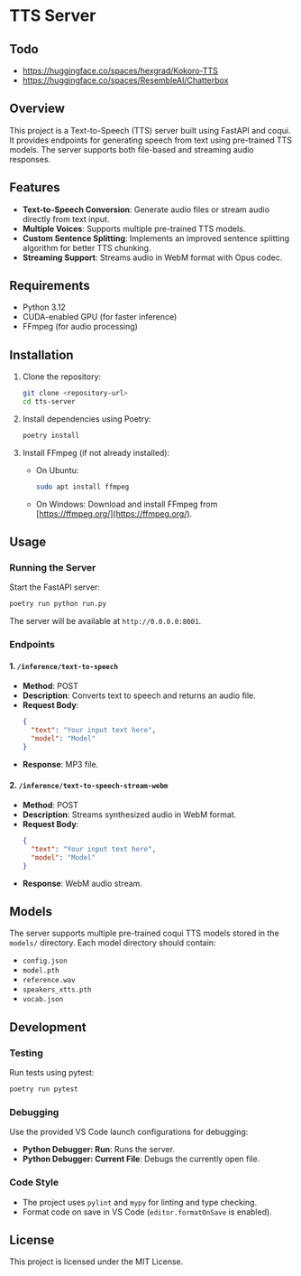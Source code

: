 # TTS Server

## Todo
- https://huggingface.co/spaces/hexgrad/Kokoro-TTS
- https://huggingface.co/spaces/ResembleAI/Chatterbox

## Overview
This project is a Text-to-Speech (TTS) server built using FastAPI and coqui. It provides endpoints for generating speech from text using pre-trained TTS models. The server supports both file-based and streaming audio responses.

## Features
- **Text-to-Speech Conversion**: Generate audio files or stream audio directly from text input.
- **Multiple Voices**: Supports multiple pre-trained TTS models.
- **Custom Sentence Splitting**: Implements an improved sentence splitting algorithm for better TTS chunking.
- **Streaming Support**: Streams audio in WebM format with Opus codec.

## Requirements
- Python 3.12
- CUDA-enabled GPU (for faster inference)
- FFmpeg (for audio processing)

## Installation
1. Clone the repository:
   ```bash
   git clone <repository-url>
   cd tts-server
   ```

2. Install dependencies using Poetry:
   ```bash
   poetry install
   ```

3. Install FFmpeg (if not already installed):
   - On Ubuntu:
     ```bash
     sudo apt install ffmpeg
     ```
   - On Windows:
     Download and install FFmpeg from [https://ffmpeg.org/](https://ffmpeg.org/).

## Usage

### Running the Server
Start the FastAPI server:
```bash
poetry run python run.py
```
The server will be available at `http://0.0.0.0:8001`.

### Endpoints
#### 1. `/inference/text-to-speech`
- **Method**: POST
- **Description**: Converts text to speech and returns an audio file.
- **Request Body**:
  ```json
  {
    "text": "Your input text here",
    "model": "Model"
  }
  ```
- **Response**: MP3 file.

#### 2. `/inference/text-to-speech-stream-webm`
- **Method**: POST
- **Description**: Streams synthesized audio in WebM format.
- **Request Body**:
  ```json
  {
    "text": "Your input text here",
    "model": "Model"
  }
  ```
- **Response**: WebM audio stream.

## Models
The server supports multiple pre-trained coqui TTS models stored in the `models/` directory. Each model directory should contain:
- `config.json`
- `model.pth`
- `reference.wav`
- `speakers_xtts.pth`
- `vocab.json`

## Development

### Testing
Run tests using pytest:
```bash
poetry run pytest
```

### Debugging
Use the provided VS Code launch configurations for debugging:
- **Python Debugger: Run**: Runs the server.
- **Python Debugger: Current File**: Debugs the currently open file.

### Code Style
- The project uses `pylint` and `mypy` for linting and type checking.
- Format code on save in VS Code (`editor.formatOnSave` is enabled).

## License
This project is licensed under the MIT License.
